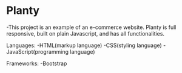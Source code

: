 # Planty
-This project is an example of an e-commerce website. Planty is full responsive, built on plain Javascript, and has all functionalities.

Languages:
-HTML(markup language)
-CSS(styling language)
-JavaScript(programming language)

Frameworks: 
-Bootstrap

